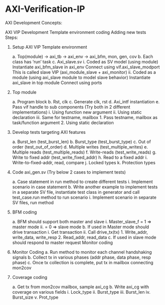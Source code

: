 # AXI-Verification-IP
AXI Development
Concepts:

AXI VIP Development
Template environment coding
Adding new tests
Steps:

1. Setup AXI VIP Template environment

   a. Top(module) -> axi_tb -> axi_env -> axi_bfm, mon, gen, cov
   b. Each class has ‘run’ task
   c. Axi_slave.sv
      i. Coded as SV model (using module)
         Instantiate axi_bfm_slave in axi_env
         Connect using vif.axi_slave_modport
         This is called slave VIP (axi_module_slave + axi_monitor)
      ii. Coded as a module (using axi_slave module to model slave behavior)
          Instantiate axi_slave in top module
          Connect using ports
      
2. Top module

   a. Program block
   b. Rst, clk
   c. Generate clk, rst
   d. Axi_intf instantiation
   e. Pass vif handle to sub components (Try both in 2 different implementations)
       i. Using function new argument
       ii. Using static declaration
       iii. Same for testname, mailbox
            1. Pass testname, mailbox as task/function argument
            2. Using static declaration

3. Develop tests targeting AXI features

      a. Burst_len (test_burst_len)
      b. Burst_type (test_burst_type)
      c. Out of order (test_out_of_order)
      d. Multiple writes (test_multiple_writes)
      e. Multiple reads (test_multiple_reads)
      f. Write-reads (test_write_reads)
      g. Write to fixed addr (test_write_fixed_addr)
      h. Read to a fixed addr
      i. Write-to-fixed-addr, read, compare
      j. Locked types
      k. Protection types
   
4. Code axi_gen.sv (Try below 2 cases to implement tests)

    a. Case statement in run method to create different tests
        i. Implement scenario in case statement
    b. Write another example to implement tests in a separate SV file, instantiate test class in generator and call test_case.run method to run scenario
        i. Implement scenario in separate SV files, run method

5. BFM coding

    a. BFM should support both master and slave
       i. Master_slave_f = 1 => master mode
       ii. = 0 => slave mode
    b. If used in Master mode should drive transaction
       i. Get transaction
       ii. Call drive_tx(tx)
             1. Write_addr, write_data, write_resp
             2. Read_addr, read_data
    c. If used in slave mode should respond to master request Monitor coding

6. Monitor Coding
    a. Run method to monitor each channel handshaking signals
    b. Collect tx in various phases (addr phase, data phase, resp phase)
    c. Once tx collection is complete, put tx in mailbox connecting mon2cov
   
7. Coverage coding

   a. Get tx from mon2cov mailbox, sample axi_cg
   b. Write axi_cg with coverage on various fields
       i. Lock_type
       ii. Burst_type
       iii. Burst_len
       iv. Burst_size
       v. Prot_type

